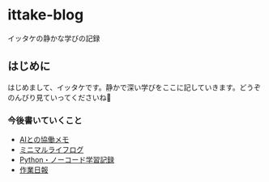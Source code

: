 # ittake-blog
イッタケの静かな学びの記録

## はじめに
はじめまして、イッタケです。静かで深い学びをここに記していきます。どうぞのんびり見ていってくださいね🌿
### 今後書いていくこと

- [AIとの協働メモ](ai.md)
- [ミニマルライフログ](minimal.md)
- [Python・ノーコード学習記録](learning.md)
- [作業日報](dailyreport.md)
